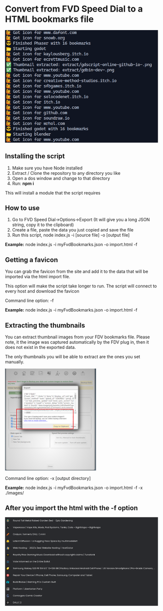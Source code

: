 # Convert from FVD Speed Dial to a HTML bookmarks file

![FDV Screenshot](./img/screenshot.png)

## Installing the script
1. Make sure you have Node installed
2. Extract / Clone the repository to any directory you like
3. Open a dos window and change to that directory
4. Run: **npm i**

This will install a module that the script requires

## How to use
1. Go to FVD Speed Dial->Options->Export (It will give you a long JSON string, copy it to the clipboard)
2. Create a file, paste the data you just copied and save the file
3. Run this script, node index.js -i [source file] -o [output file]

**Example:**
node index.js -i myFvdBookmarks.json -o import.html -f

## Getting a favicon
You can grab the favicon from the site and add it to
the data that will be imported via the html import file.

This option will make the script take longer to run.  The script will connect to every host and download the favicon

Command line option: -f

**Example:**
node index.js -i myFvdBookmarks.json -o import.html -f

## Extracting the thumbnails
You can extract thumbnail images from your FDV bookmarks file.
Please note, it the image was captured automatically by the FDV
plug in, then it does not exist in the exported data.

The only thumbnails you will be able to extract are the ones you
set manually.

![FDV Screenshot](./img/fdv_screenshot.png)

Command line option: -x [output directory]

**Example:**
node index.js -i myFvdBookmarks.json -o import.html -f -x ./images/

## After you import the html with the -f option

![import](./img/import.png)